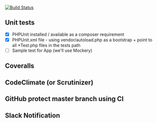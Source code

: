 
[![Build Status](https://travis-ci.org/Pulix/heroku-php-sample.svg?branch=master)](https://travis-ci.org/Pulix/heroku-php-sample)


## Unit tests

- [x] PHPUnit installed / available as a composer requirement
- [x] PHPUnit.xml file - using vendor/autoload.php as a bootstrap + point to all *Test.php files in the tests path
- [ ] Sample test for App (we'll use Mockery)

## Coveralls


## CodeClimate (or Scrutinizer)


## GitHub protect master branch using CI


## Slack Notification




